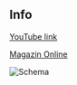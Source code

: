## Info

[YouTube link](https://www.youtube.com/channel/UCReUEM97GYMZ3FV5kaxfELg)

[Magazin Online](https://componente.eu)

![Schema](/Doc/Navomodel.png)
